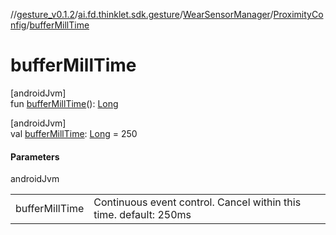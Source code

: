 //[gesture_v0.1.2](../../../../index.md)/[ai.fd.thinklet.sdk.gesture](../../index.md)/[WearSensorManager](../index.md)/[ProximityConfig](index.md)/[bufferMillTime](buffer-mill-time.md)

# bufferMillTime

[androidJvm]\
fun [bufferMillTime](buffer-mill-time.md)(): [Long](https://kotlinlang.org/api/latest/jvm/stdlib/kotlin/-long/index.html)

[androidJvm]\
val [bufferMillTime](buffer-mill-time.md): [Long](https://kotlinlang.org/api/latest/jvm/stdlib/kotlin/-long/index.html) = 250

#### Parameters

androidJvm

| | |
|---|---|
| bufferMillTime | Continuous event control. Cancel within this time. default: 250ms |
